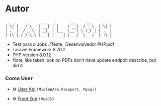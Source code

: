 # Autor 
 ```
  _  _     _     ___   _      ___    ___    _  _ 
 | \| |   /_\   | __| | |    / __|  / _ \  | \| |
 | .` |  / _ \  | _|  | |__  \__ \ | (_) | | .` |
 |_|\_| /_/ \_\ |___| |____| |___/  \___/  |_|\_|
 
 ```

- Test para o Jobs ./Teste_ Desenvolvedor PHP.pdf
- Laravel Framework 8.70.2
- PHP Version 8.0.12
- Note, like taken look on PDFs don't have update endpoit describe, but did it

### Como User

- ⚙️ [User Api](https://github.com/devnaelson/devnaelson/blob/main/projects/l2off-dashboard/view.md)  ```(MidleWAre,Pasaport, Mysql)```

- ⚙️ [Front End](https://github.com/devnaelson/devnaelson/blob/main/projects/l2off-dashboard/view.md)  ```(VueJS)```